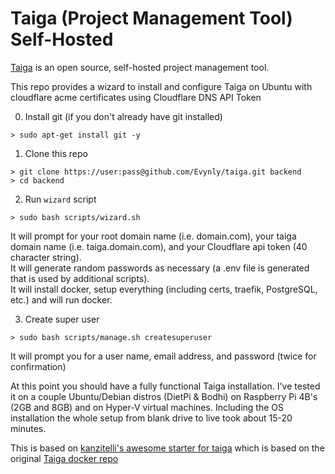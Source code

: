 # Taiga (Project Management Tool) Self-Hosted

[Taiga](https://www.taiga.io) is an open source, self-hosted project management tool.

This repo provides a wizard to install and configure Taiga on Ubuntu with cloudflare acme certificates using Cloudflare DNS API Token

0. Install git (if you don't already have git installed)
```
> sudo apt-get install git -y
```

1. Clone this repo
```
> git clone https://user:pass@github.com/Evynly/taiga.git backend
> cd backend
```

2. Run `wizard` script
```
> sudo bash scripts/wizard.sh
```
It will prompt for your root domain name (i.e. domain.com), your taiga domain name (i.e. taiga.domain.com), and your Cloudflare api token (40 character string).  
It will generate random passwords as necessary (a .env file is generated that is used by additional scripts).  
It will install docker, setup everything (including certs, traefik, PostgreSQL, etc.) and will run docker.

3. Create super user
```
> sudo bash scripts/manage.sh createsuperuser
```
It will prompt you for a user name, email address, and password (twice for confirmation)

At this point you should have a fully functional Taiga installation.  I've tested it on a couple Ubuntu/Debian distros (DietPi & Bodhi) on Raspberry Pi 4B's (2GB and 8GB) and on Hyper-V virtual machines.  Including the OS installation the whole setup from blank drive to live took about 15-20 minutes.

This is based on [kanzitelli's awesome starter for taiga](https://github.com/starters-dev/taiga) which is based on the original [Taiga docker repo](https://github.com/kaleidos-ventures/taiga-docker)
